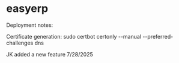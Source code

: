 # easyerp

Deployment notes:

Certificate generation:
sudo certbot certonly --manual --preferred-challenges dns

JK added a new feature 7/28/2025
